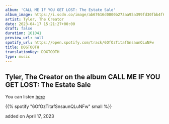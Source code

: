 ```yaml
---
album: 'CALL ME IF YOU GET LOST: The Estate Sale'
album_image: https://i.scdn.co/image/ab67616d0000b273aa95a399fd30fbb4f6f59fca
artist: Tyler, The Creator
date: 2023-04-17 15:21:27+00:00
draft: false
duration: 161041
preview_url: null
spotify_url: https://open.spotify.com/track/6OfOzTitafSnsaunQLuNFw
title: DOGTOOTH
translationKey: DOGTOOTH
type: music
---
```


## Tyler, The Creator on the album CALL ME IF YOU GET LOST: The Estate Sale

You can listen [here](https://open.spotify.com/track/6OfOzTitafSnsaunQLuNFw)

{{% spotify "6OfOzTitafSnsaunQLuNFw" small %}}

added on April 17, 2023